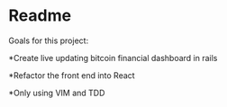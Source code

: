 # Readme

Goals for this project:

*Create live updating bitcoin financial dashboard in rails

*Refactor the front end into React

*Only using VIM and TDD

